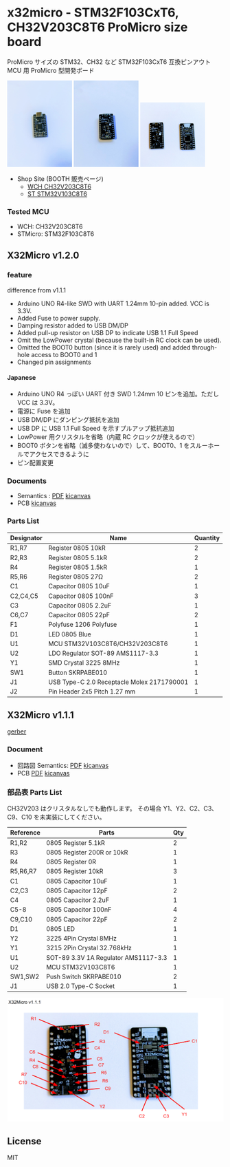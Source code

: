 # x32micro - STM32F103CxT6, CH32V203C8T6 ProMicro size board

ProMicro サイズの STM32、CH32 など STM32F103CxT6 互換ピンアウト MCU 用 ProMicro 型開発ボード

<img src="photos/x32micro-v1.1.1-front.jpg" width="30%"> <img src="photos/x32micro-v1.1.1-back.jpg" width="30%"> <img src="photos/x32micro-v1.1.1-pcb.jpg" width="30%">

- Shop Site (BOOTH 販売ページ)
  - [WCH CH32V203C8T6](https://74th.booth.pm/items/4492691)
  - [ST STM32V103C8T6](https://74th.booth.pm/items/4571728)

### Tested MCU

<!-- - STMicro: STM32F103C8T6 -->

- WCH: CH32V203C8T6
- STMicro: STM32F103C8T6

## X32Micro v1.2.0

### feature

difference from v1.1.1

- Arduino UNO R4-like SWD with UART 1.24mm 10-pin added. VCC is 3.3V.
- Added Fuse to power supply.
- Damping resistor added to USB DM/DP
- Added pull-up resistor on USB DP to indicate USB 1.1 Full Speed
- Omit the LowPower crystal (because the built-in RC clock can be used).
- Omitted the BOOT0 button (since it is rarely used) and added through-hole access to BOOT0 and 1
- Changed pin assignments

#### Japanese

- Arduino UNO R4 っぽい UART 付き SWD 1.24mm 10 ピンを追加。ただし VCC は 3.3V。
- 電源に Fuse を追加
- USB DM/DP にダンピング抵抗を追加
- USB DP に USB 1.1 Full Speed を示すプルアップ抵抗追加
- LowPower 用クリスタルを省略（内蔵 RC クロックが使えるので）
- BOOT0 ボタンを省略（滅多使わないので）して、BOOT0、1 をスルーホールでアクセスできるように
- ピン配置変更

### Documents

- Semantics : [PDF](f103cxt6/x32micro-v1.1.1-semantics.pdf) [kicanvas](https://kicanvas.org/?github=https%3A%2F%2Fgithub.com%2F74th%2Fx32promicro%2Fblob%2F1.2.0%2Fx32promicro.kicad_sch)
- PCB [kicanvas](https://kicanvas.org/?github=https%3A%2F%2Fgithub.com%2F74th%2Fx32promicro%2Fblob%2F1.1.1%2Fx32promicro.kicad_pcb)

### Parts List

| Designator | Name                                       | Quantity |
| ---------- | ------------------------------------------ | -------- |
| R1,R7      | Register 0805 10kR                         | 2        |
| R2,R3      | Register 0805 5.1kR                        | 2        |
| R4         | Register 0805 1.5kR                        | 1        |
| R5,R6      | Register 0805 27Ω                          | 2        |
| C1         | Capacitor 0805 10uF                        | 1        |
| C2,C4,C5   | Capacitor 0805 100nF                       | 3        |
| C3         | Capacitor 0805 2.2uF                       | 1        |
| C6,C7      | Capacitor 0805 22pF                        | 2        |
| F1         | Polyfuse 1206 Polyfuse                     | 1        |
| D1         | LED 0805 Blue                              | 1        |
| U1         | MCU STM32V103C8T6/CH32V203C8T6             | 1        |
| U2         | LDO Regulator SOT-89 AMS1117-3.3           | 1        |
| Y1         | SMD Crystal 3225 8MHz                      | 1        |
| SW1        | Button SKRPABE010                          | 1        |
| J1         | USB Type-C 2.0 Receptacle Molex 2171790001 | 1        |
| J2         | Pin Header 2x5 Pitch 1.27 mm               | 1        |

## X32Micro v1.1.1

[gerber](https://github.com/74th/x32promicro/releases/tag/1.1.1)

### Document

- 回路図 Semantics: [PDF](f103cxt6/x32micro-v1.1.1-semantics.pdf) [kicanvas](https://kicanvas.org/?github=https%3A%2F%2Fgithub.com%2F74th%2Fx32promicro%2Fblob%2F1.1.1%2Fx32promicro.kicad_sch)
- PCB [PDF](f103cxt6/x32micro-v1.1.1-pcb.pdf) [kicanvas](https://kicanvas.org/?github=https%3A%2F%2Fgithub.com%2F74th%2Fx32promicro%2Fblob%2F1.1.1%2Fx32promicro.kicad_pcb)

### 部品表 Parts List

CH32V203 はクリスタルなしでも動作します。
その場合 Y1、Y2、C2、C3、C9、C10 を未実装にしてください。

| Reference | Parts                                | Qty |
| --------- | ------------------------------------ | --- |
| R1,R2     | 0805 Register 5.1kR                  | 2   |
| R3        | 0805 Register 200R or 10kR           | 1   |
| R4        | 0805 Register 0R                     | 1   |
| R5,R6,R7  | 0805 Register 10kR                   | 3   |
| C1        | 0805 Capacitor 10uF                  | 1   |
| C2,C3     | 0805 Capacitor 12pF                  | 2   |
| C4        | 0805 Capacitor 2.2uF                 | 1   |
| C5-8      | 0805 Capacitor 100nF                 | 4   |
| C9,C10    | 0805 Capacitor 22pF                  | 2   |
| D1        | 0805 LED                             | 1   |
| Y2        | 3225 4Pin Crystal 8MHz               | 1   |
| Y1        | 3215 2Pin Crystal 32.768kHz          | 1   |
| U1        | SOT-89 3.3V 1A Regulator AMS1117-3.3 | 1   |
| U2        | MCU STM32V103C8T6                    | 1   |
| SW1,SW2   | Push Switch SKRPABE010               | 2   |
| J1        | USB 2.0 Type-C Socket                | 1   |

![parts](photos/x32micro-v1.1.1-parts-position.png)

## License

MIT

